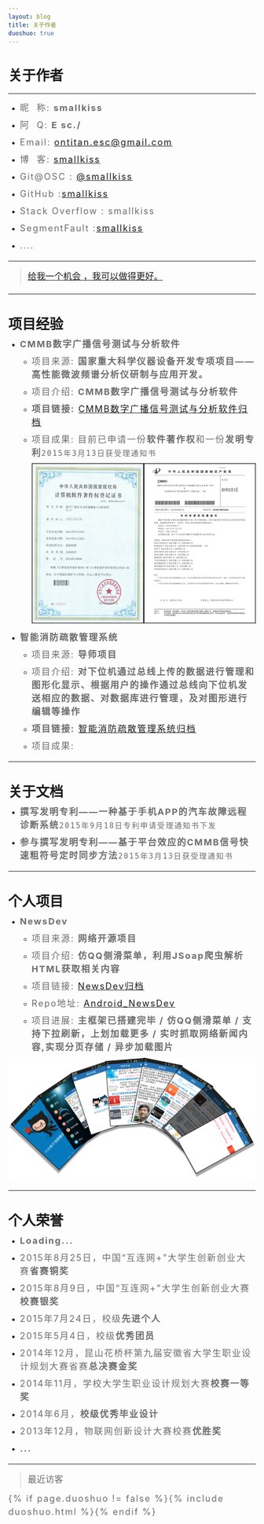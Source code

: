 ```yaml
---
layout: blog
title: 关于作者
duoshuo: true
---
```


<style>
p {
    color: #6D6D6D;
    font-size: 18px;
    line-height: 1.5;
    letter-spacing: 2px;
    margin-top: -10px;
}
hr {
	margin-top: 0;
	margin-bottom: 25px;
}
blockquote p {
    line-height: 1.8;
    letter-spacing: 0px;
}
</style>


# 关于作者

<hr id="line"/>



* 昵&nbsp;&nbsp;称: **smallkiss**

* 阿&nbsp;&nbsp;Q: **__E sc__./**   
   
* Email: <a href="mailto:ontitan.esc@gmail.com">ontitan.esc@gmail.com</a><br />

* 博&nbsp;&nbsp;客: <a href="http://smallkiss.github.io/">smallkiss</a>  

* Git@OSC : <a href="http://git.oschina.net/smallkiss">@smallkiss</a>  

* GitHub  :[smallkiss](https://github.com/smallkiss)  

* Stack Overflow : smallkiss  

* SegmentFault :[smallkiss](http://segmentfault.com/u/smallkiss)  

* ....  

---

> [给我一个机会 ，我可以做得更好。](/)

---

# 项目经验

* **CMMB数字广播信号测试与分析软件**

	+ 项目来源: **国家重大科学仪器设备开发专项项目——高性能微波频谱分析仪研制与应用开发。**
	  
	+ 项目介绍: **CMMB数字广播信号测试与分析软件**  
	
	+ **项目链接:** [CMMB数字广播信号测试与分析软件归档](http://smallkiss.github.io/blog/2015/11/10/Project_CMMB.html)  
	
	+ 项目成果: 目前已申请一份**软件著作权**和一份**发明专利**```2015年3月13日获受理通知书```  
	
		![软件著作权和发明专利电子版](/res/img/blog/about/patents.png)  

* **智能消防疏散管理系统**  

	+ 项目来源: **导师项目**  
	
	+ 项目介绍: **对下位机通过总线上传的数据进行管理和图形化显示、根据用户的操作通过总线向下位机发送相应的数据、对数据库进行管理，及对图形进行编辑等操作**  
	
	+ **项目链接:** [智能消防疏散管理系统归档](http://smallkiss.github.io/blog/2015/07/27/Project_FireSystem.html)  
	
	+ 项目成果:  

---

# 关于文档

* **撰写发明专利——一种基于手机APP的汽车故障远程诊断系统**```2015年9月18日专利申请受理通知书下发```  

* **参与撰写发明专利——基于平台效应的CMMB信号快速粗符号定时同步方法**```2015年3月13日获受理通知书```  

---

# 个人项目  

* **NewsDev**

  - 项目来源: **网络开源项目**
  
  - 项目介绍: **仿QQ侧滑菜单，利用JSoap爬虫解析HTML获取相关内容**
  
  - 项目链接: [NewsDev归档](http://smallkiss.github.io/blog/2015/07/27/Project_CSDN.html)
  
  - Repo地址: [Android_NewsDev](https://github.com/SmallKiss/CSDN_BLOG)
  
  - 项目进展: **主框架已搭建完毕 / 仿QQ侧滑菜单 / 支持下拉刷新，上划加载更多 / 实时抓取网络新闻内容,实现分页存储 / 异步加载图片**

![NewsDev](/res/img/blog/2015/07/27/NewsDev.png)
		
---

# 个人荣誉

* **Loading...**  

* 2015年8月25日，中国“互连网+”大学生创新创业大赛**省赛铜奖**  

* 2015年8月9日，中国“互连网+”大学生创新创业大赛**校赛银奖**  

* 2015年7月24日，校级**先进个人**  

* 2015年5月4日，校级**优秀团员**  

* 2014年12月，昆山花桥杯第九届安徽省大学生职业设计规划大赛省赛**总决赛金奖**  

* 2014年11月，学校大学生职业设计规划大赛**校赛一等奖**  

* 2014年6月，**校级优秀毕业设计**  

* 2013年12月，物联网创新设计大赛校赛**优胜奖**  

* **...**  

---

>最近访客  

<div class="ds-recent-visitors" data-num-items="36" data-avatar-size="42" id="ds-recent-visitors"></div>

{% if page.duoshuo != false %}{% include duoshuo.html %}{% endif %}

